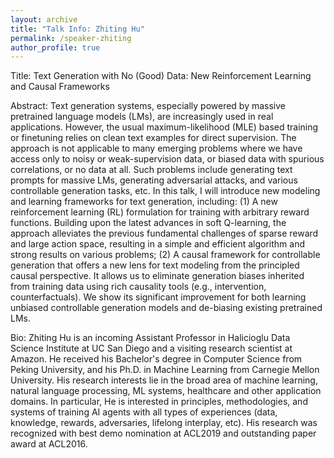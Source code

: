 ```yaml
---
layout: archive
title: "Talk Info: Zhiting Hu"
permalink: /speaker-zhiting
author_profile: true
---
```


Title: Text Generation with No (Good) Data: New Reinforcement Learning and Causal Frameworks

Abstract:
Text generation systems, especially powered by massive pretrained language models (LMs), are increasingly used in real applications. However, the usual maximum-likelihood (MLE) based training or finetuning relies on clean text examples for direct supervision. The approach is not applicable to many emerging problems where we have access only to noisy or weak-supervision data, or biased data with spurious correlations, or no data at all. Such problems include generating text prompts for massive LMs, generating adversarial attacks, and various controllable generation tasks, etc. In this talk, I will introduce new modeling and learning frameworks for text generation, including: (1) A new reinforcement learning (RL) formulation for training with arbitrary reward functions. Building upon the latest advances in soft Q-learning, the approach alleviates the previous fundamental challenges of sparse reward and large action space, resulting in a simple and efficient algorithm and strong results on various problems; (2) A causal framework for controllable generation that offers a new lens for text modeling from the principled causal perspective. It allows us to eliminate generation biases inherited from training data using rich causality tools (e.g., intervention, counterfactuals). We show its significant improvement for both learning unbiased controllable generation models and de-biasing existing pretrained LMs. 
 
Bio:
Zhiting Hu is an incoming Assistant Professor in Halicioglu Data Science Institute at UC San Diego and a visiting research scientist at Amazon. He received his Bachelor's degree in Computer Science from Peking University, and his Ph.D. in Machine Learning from Carnegie Mellon University. His research interests lie in the broad area of machine learning, natural language processing, ML systems, healthcare and other application domains. In particular, He is interested in principles, methodologies, and systems of training AI agents with all types of experiences (data, knowledge, rewards, adversaries, lifelong interplay, etc). His research was recognized with best demo nomination at ACL2019 and outstanding paper award at ACL2016.
